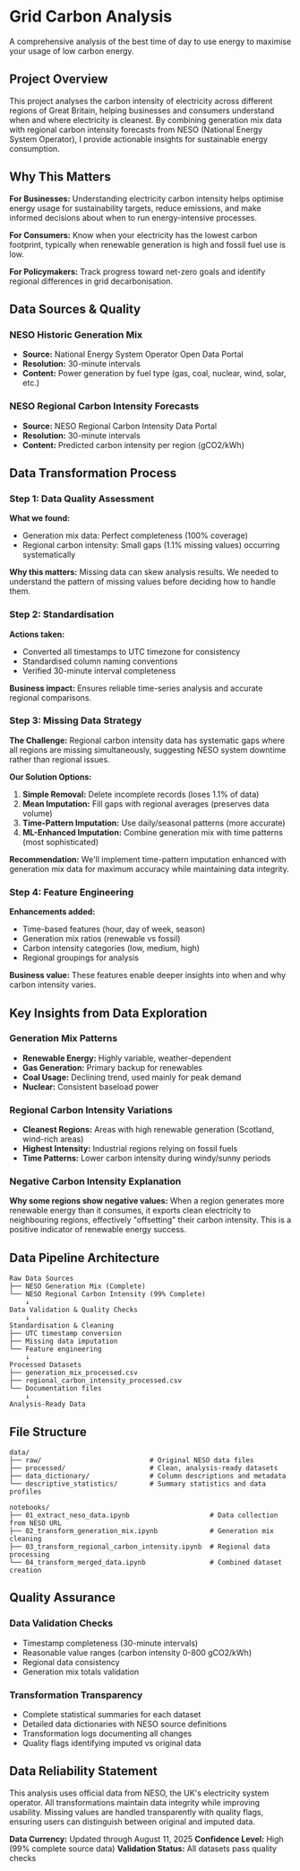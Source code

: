 # Grid Carbon Analysis

A comprehensive analysis of the best time of day to use energy to maximise your usage of low carbon energy.

<Picture to break up sections to go here>

## Project Overview

This project analyses the carbon intensity of electricity across different regions of Great Britain, helping businesses and consumers understand when and where electricity is cleanest. By combining generation mix data with regional carbon intensity forecasts from NESO (National Energy System Operator), I provide actionable insights for sustainable energy consumption.

## Why This Matters

**For Businesses:** Understanding electricity carbon intensity helps optimise energy usage for sustainability targets, reduce emissions, and make informed decisions about when to run energy-intensive processes.

**For Consumers:** Know when your electricity has the lowest carbon footprint, typically when renewable generation is high and fossil fuel use is low.

**For Policymakers:** Track progress toward net-zero goals and identify regional differences in grid decarbonisation.

## Data Sources & Quality

### NESO Historic Generation Mix
- **Source:** National Energy System Operator Open Data Portal
- **Resolution:** 30-minute intervals
- **Content:** Power generation by fuel type (gas, coal, nuclear, wind, solar, etc.)

### NESO Regional Carbon Intensity Forecasts
- **Source:** NESO Regional Carbon Intensity Data Portal
- **Resolution:** 30-minute intervals  
- **Content:** Predicted carbon intensity per region (gCO2/kWh)

<Picture to break up sections to go here>

## Data Transformation Process

### Step 1: Data Quality Assessment
**What we found:**
- Generation mix data: Perfect completeness (100% coverage)
- Regional carbon intensity: Small gaps (1.1% missing values) occurring systematically

**Why this matters:** Missing data can skew analysis results. We needed to understand the pattern of missing values before deciding how to handle them.

### Step 2: Standardisation
**Actions taken:**
- Converted all timestamps to UTC timezone for consistency
- Standardised column naming conventions
- Verified 30-minute interval completeness

**Business impact:** Ensures reliable time-series analysis and accurate regional comparisons.

### Step 3: Missing Data Strategy
**The Challenge:** Regional carbon intensity data has systematic gaps where all regions are missing simultaneously, suggesting NESO system downtime rather than regional issues.

**Our Solution Options:**
1. **Simple Removal:** Delete incomplete records (loses 1.1% of data)
2. **Mean Imputation:** Fill gaps with regional averages (preserves data volume)
3. **Time-Pattern Imputation:** Use daily/seasonal patterns (more accurate)
4. **ML-Enhanced Imputation:** Combine generation mix with time patterns (most sophisticated)

**Recommendation:** We'll implement time-pattern imputation enhanced with generation mix data for maximum accuracy while maintaining data integrity.

### Step 4: Feature Engineering
**Enhancements added:**
- Time-based features (hour, day of week, season)
- Generation mix ratios (renewable vs fossil)
- Carbon intensity categories (low, medium, high)
- Regional groupings for analysis

**Business value:** These features enable deeper insights into when and why carbon intensity varies.

<Picture to break up sections to go here>

## Key Insights from Data Exploration

### Generation Mix Patterns
- **Renewable Energy:** Highly variable, weather-dependent
- **Gas Generation:** Primary backup for renewables
- **Coal Usage:** Declining trend, used mainly for peak demand
- **Nuclear:** Consistent baseload power

### Regional Carbon Intensity Variations
- **Cleanest Regions:** Areas with high renewable generation (Scotland, wind-rich areas)
- **Highest Intensity:** Industrial regions relying on fossil fuels
- **Time Patterns:** Lower carbon intensity during windy/sunny periods

### Negative Carbon Intensity Explanation
**Why some regions show negative values:** When a region generates more renewable energy than it consumes, it exports clean electricity to neighbouring regions, effectively "offsetting" their carbon intensity. This is a positive indicator of renewable energy success.

<Picture to break up sections to go here>

## Data Pipeline Architecture

```
Raw Data Sources
├── NESO Generation Mix (Complete)
└── NESO Regional Carbon Intensity (99% Complete)
    ↓
Data Validation & Quality Checks
    ↓
Standardisation & Cleaning
├── UTC timestamp conversion
├── Missing data imputation
└── Feature engineering
    ↓
Processed Datasets
├── generation_mix_processed.csv
├── regional_carbon_intensity_processed.csv
└── Documentation files
    ↓
Analysis-Ready Data
```

<Picture to break up sections to go here>

## File Structure

```
data/
├── raw/                           # Original NESO data files
├── processed/                     # Clean, analysis-ready datasets
├── data_dictionary/               # Column descriptions and metadata
└── descriptive_statistics/        # Summary statistics and data profiles

notebooks/
├── 01_extract_neso_data.ipynb                    # Data collection from NESO URL
├── 02_transform_generation_mix.ipynb             # Generation mix cleaning
├── 03_transform_regional_carbon_intensity.ipynb  # Regional data processing
└── 04_transform_merged_data.ipynb                # Combined dataset creation
```

<Picture to break up sections to go here>

## Quality Assurance

### Data Validation Checks
- Timestamp completeness (30-minute intervals)
- Reasonable value ranges (carbon intensity 0-800 gCO2/kWh)
- Regional data consistency
- Generation mix totals validation

### Transformation Transparency
- Complete statistical summaries for each dataset
- Detailed data dictionaries with NESO source definitions
- Transformation logs documenting all changes
- Quality flags identifying imputed vs original data

<Picture to break up sections to go here>

## Data Reliability Statement

This analysis uses official data from NESO, the UK's electricity system operator. All transformations maintain data integrity while improving usability. Missing values are handled transparently with quality flags, ensuring users can distinguish between original and imputed data.

**Data Currency:** Updated through August 11, 2025
**Confidence Level:** High (99% complete source data)
**Validation Status:** All datasets pass quality checks
